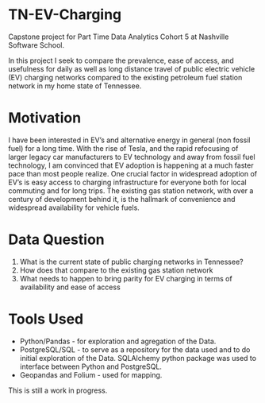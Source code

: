 # TN-EV-Charging

Capstone project for Part Time Data Analytics Cohort 5 at Nashville Software School.

In this project I seek to compare the prevalence, ease of access, and usefulness for daily as well as long distance travel of public electric vehicle (EV) charging networks compared to the existing petroleum fuel station network in my home state of Tennessee.

# Motivation

I have been interested in EV’s and alternative energy in general (non fossil fuel) for a long time. With the rise of Tesla, and the rapid refocusing of larger legacy car manufacturers to EV technology and away from fossil fuel technology, I am convinced that EV adoption is happening at a much faster pace than most people realize. One crucial factor in widespread adoption of EV’s is easy access to charging infrastructure for everyone both for local commuting and for long trips. The existing gas station network, with over a century of development behind it, is the hallmark of convenience and widespread availability for vehicle fuels.

# Data Question
1.	What is the current state of public charging networks in Tennessee?
2.	How does that compare to the existing gas station network
3.	What needs to happen to bring parity for EV charging in terms of availability and ease of access


# Tools Used

* Python/Pandas - for exploration and agregation of the Data.
* PostgreSQL/SQL - to serve as a repository for the data used and to do initial exploration of the Data. SQLAlchemy python package was used to interface between Python and PostgreSQL.
* Geopandas and Folium - used for mapping.

This is still a work in progress.

